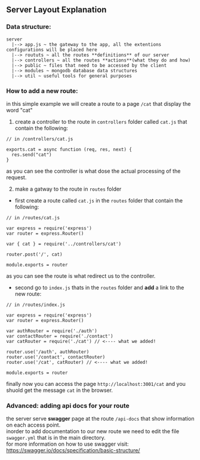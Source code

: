 ## Server Layout Explanation  

### Data structure:  

```
server
  |--> app.js ~ the gateway to the app, all the extentions configurations will be placed here
  |--> roututs ~ all the routes **definitions** of our server
  |--> controllers ~ all the routes **actions**(what they do and how)
  |--> public ~ files that need to be accessed by the client
  |--> modules ~ mongodb database data structures
  |--> util ~ useful tools for general purposes
```

### How to add a new route:  

in this simple example we will create a route to a page `/cat` that display the word "cat"  

1) create a controller to the route in `controllers` folder called `cat.js` that contain the following:  

``` 
// in /controllers/cat.js

exports.cat = async function (req, res, next) {
  res.send("cat")
}

```

as you can see the controller is what dose the actual processing of the request.  

2) make a gatway to the route in `routes` folder
* first create a route called `cat.js` in the `routes` folder that contain the following:

```
// in /routes/cat.js

var express = require('express')
var router = express.Router()

var { cat } = require('../controllers/cat')

router.post('/', cat)

module.exports = router
```

as you can see the route is what redirect us to the controller.  

* second go to `index.js` thats in the `routes` folder and **add** a link to the new route:  
```
// in /routes/index.js

var express = require('express')
var router = express.Router()

var authRouter = require('./auth')
var contactRouter = require('./contact')
var catRouter = require('./cat') // <---- what we added!

router.use('/auth', authRouter)
router.use('/contact', contactRouter)
router.use('/cat', catRouter) // <---- what we added!

module.exports = router
```

finally now you can access the page `http://localhost:3001/cat` and you shuold get the message `cat` in the browser.  

### Advanced: adding api docs for your route  

the server serve **swagger** page at the route `/api-docs` that show information on each access point.  
inorder to add documentation to our new route we need to edit the file `swagger.yml` that is in the main directory.  
for more information on how to use swagger visit: https://swagger.io/docs/specification/basic-structure/  


